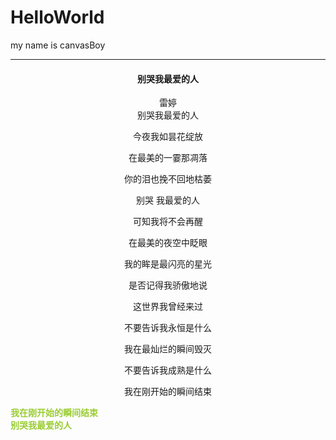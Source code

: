 # HelloWorld
my name is canvasBoy
***
#### <center>别哭我最爱的人
<center>雷婷


<center>别哭我最爱的人  

今夜我如昙花绽放  

在最美的一霎那凋落  

你的泪也挽不回地枯萎  

别哭 我最爱的人  

可知我将不会再醒  

在最美的夜空中眨眼  

我的眸是最闪亮的星光  

是否记得我骄傲地说  

这世界我曾经来过  

不要告诉我永恒是什么  

我在最灿烂的瞬间毁灭  

不要告诉我成熟是什么  

我在刚开始的瞬间结束

<div style="float:left;width:150px;color:yellowgreen;text-align:left;font-weight:bold;">
我在刚开始的瞬间结束别哭我最爱的人
</div>